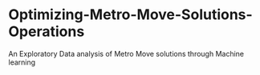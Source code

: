 # Optimizing-Metro-Move-Solutions-Operations
An Exploratory Data analysis of Metro Move solutions through Machine learning
